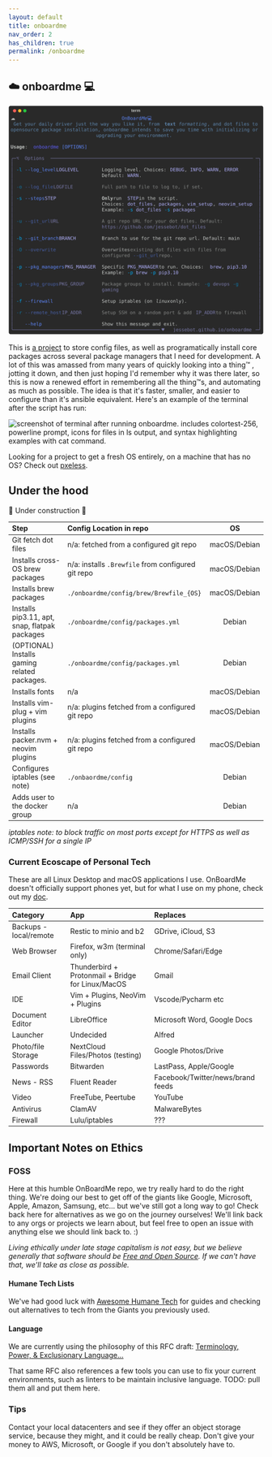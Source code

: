 ```yaml
---
layout: default
title: onboardme
nav_order: 2
has_children: true
permalink: /onboardme
---
```


## ☁️  onboard**me** 💻
[<img src='https://raw.githubusercontent.com/jessebot/onboardme/main/docs/onboardme/screenshots/help_text.svg' alt='screenshot of full output of onboardme --help'>](https://raw.githubusercontent.com/jessebot/onboardme/main/docs/onboardme/screenshots/help_text.svg)

This is [a project](https://github.com/jessebot/onboardme) to store config files, as well as programatically install core packages across several package managers that I need for development. A lot of this was amassed from many years of quickly looking into a thing™️ , jotting it down, and then just hoping I'd remember why it was there later, so this is now a renewed effort in remembering all the thing™️s, and automating as much as possible. The idea is that it's faster, smaller, and easier to configure than it's ansible equivalent. Here's an example of the terminal after the script has run:

<img src='https://raw.githubusercontent.com/jessebot/onboardme/main/docs/onboardme/screenshots/terminal_screenshot.png' width='850' alt='screenshot of terminal after running onboardme. includes colortest-256, powerline prompt, icons for files in ls output, and syntax highlighting examples with cat command.'>

Looking for a project to get a fresh OS entirely, on a machine that has no OS? Check out [pxeless](https://github.com/cloudymax/pxeless).

## Under the hood
🚧 Under construction 🚧

|       Step                                    | Config Location in repo                           | OS           |
|:----------------------------------------------|:--------------------------------------------------|:------------:|
| Git fetch dot files                           | n/a: fetched from a configured git repo           | macOS/Debian |
| Installs cross-OS brew packages               | n/a: installs `.Brewfile` from configured git repo| macOS/Debian |
| Installs brew packages                        | `./onboardme/config/brew/Brewfile_{OS}`           | macOS/Debian |
| Installs pip3.11, apt, snap, flatpak packages | `./onboardme/config/packages.yml`                 | Debian       |
| (OPTIONAL) Installs gaming related packages.  | `./onboardme/config/packages.yml`                 | Debian       |
| Installs fonts                                | n/a                                               | macOS/Debian |
| Installs vim-plug + vim plugins               | n/a: plugins fetched from a configured git repo   | macOS/Debian |
| Installs packer.nvm + neovim plugins          | n/a: plugins fetched from a configured git repo   | macOS/Debian |
| Configures iptables (see note)                | `./onbaordme/config`                              | Debian       |
| Adds user to the docker group                 | n/a                                               | Debian       |

*iptables note: to block traffic on most ports except for HTTPS as well as ICMP/SSH for a single IP*

### Current Ecoscape of Personal Tech

These are all Linux Desktop and macOS applications I use.
OnBoardMe doesn't officially support phones yet, but for what I use on my phone, check out my [doc](/onboardme/os/android).

|        Category        |               App                   |            Replaces               |
|:-----------------------|:------------------------------------|:----------------------------------|
| Backups - local/remote | Restic to minio and b2              | GDrive, iCloud, S3                |
| Web Browser            | Firefox, w3m (terminal only)        | Chrome/Safari/Edge                |
| Email Client           | Thunderbird + Protonmail + Bridge for Linux/MacOS | Gmail               |
| IDE                    | Vim + Plugins, NeoVim + Plugins     | Vscode/Pycharm etc                |
| Document Editor        | LibreOffice                         | Microsoft Word, Google Docs       |
| Launcher               | Undecided                           | Alfred                            |
| Photo/file Storage     | NextCloud Files/Photos (testing)    | Google Photos/Drive               |
| Passwords              | Bitwarden                           | LastPass, Apple/Google            |
| News - RSS             | Fluent Reader                       | Facebook/Twitter/news/brand feeds |
| Video                  | FreeTube, Peertube                  | YouTube                           |
| Antivirus              | ClamAV                              | MalwareBytes                      |
| Firewall               | Lulu/iptables                       | ???                               |


## Important Notes on Ethics

### FOSS
Here at this humble OnBoardMe repo, we try really hard to do the right thing. We're doing our best to get off of the giants like Google, Microsoft, Apple, Amazon, Samsung, etc... but we've still got a long way to go! Check back here for alternatives as we go on the journey ourselves! We'll link back to any orgs or projects we learn about, but feel free to open an issue with anything else we should link back to. :)

  *Living ethically under late stage capitalism is not easy, but we believe generally that software should be [Free and Open Source](https://www.gnu.org/philosophy/free-sw.en.html). If we can't have that, we'll take as close as possible.*

#### Humane Tech Lists
We've had good luck with [Awesome Humane Tech](https://github.com/humanetech-community/awesome-humane-tech) for guides and checking out alternatives to tech from the Giants you previously used.

#### Language
We are currently using the philosophy of this RFC draft:
[Terminology, Power, & Exclusionary Language...](https://datatracker.ietf.org/doc/html/draft-knodel-terminology-10)

That same RFC also references a few tools you can use to fix your current environments, such as linters to be maintain inclusive language. TODO: pull them all and put them here.

### Tips
Contact your local datacenters and see if they offer an object storage service, because they might, and it could be really cheap. Don't give your money to AWS, Microsoft, or Google if you don't absolutely have to.
